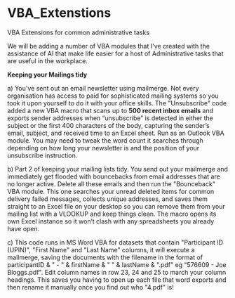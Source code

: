 # VBA_Extenstions
VBA Extensions for common administrative tasks

We will be adding a number of VBA modules that I've created with the assistance of AI that make life easier for a host of Administrative tasks that are useful in the workplace.

**Keeping your Mailings tidy**

a) You've sent out an email newsletter using mailmerge.  Not every organisation has access to paid for sophisticated mailing systems so you took it upon yourself to do it with your office skills. The "Unsubscribe" code added a new VBA macro that scans up to **500 recent inbox emails** and exports sender addresses when “unsubscribe” is detected in either the subject or the first 400 characters of the body, capturing the sender’s email, subject, and received time to an Excel sheet. Run as an Outlook VBA module. You may need to tweak the word count it searches through depending on how long your newsletter is and the position of your unsubscribe instruction. 

b) Part 2 of keeping your mailing lists tidy. You send out your mailmerge and immediately get flooded with bouncebacks from email addresses that are no longer active. Delete all these emails and then run the "Bounceback" VBA module. This one searches your unread deleted items for common delivery failed messages, collects unique addresses, and saves them straight to an Excel file on your desktop so you can remove them from your mailing list with a VLOOKUP and keep things clean. The macro opens its own Excel instance so it won’t clash with any spreadsheets you already have open.

c) This code runs in MS Word VBA for datasets that contain "Participant ID (UPIN)", "First Name" and "Last Name" columns, it will execute a mailmerge, saving the documents with the filename in the format of participantID & " - " & firstName & " " & lastName & ".pdf" eg "576609 - Joe Bloggs.pdf". Edit column names in row 23, 24 and 25 to march your column headings. This saves you having to open up each file that word exports and then rename it manually once you find out who "4.pdf" is!
